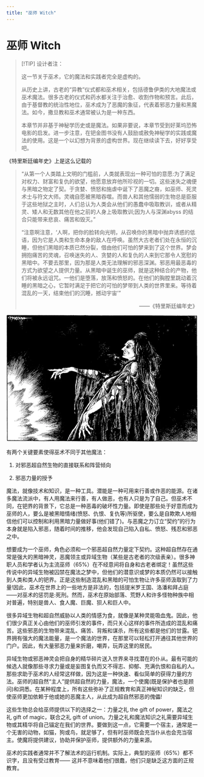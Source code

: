 ```yaml
---
title: "巫师 Witch"
---
```

# 巫师 Witch

> [!TIP] 设计者注：
>
> 这一节关于巫术，它的魔法和实践者完全是虚构的。
>
> 从历史上讲，古老的“异教”仪式都和巫术相关，包括德鲁伊类的大地魔法或巫术魔法。很多古老的仪式和药水都关注于治愈、收割作物和预言。此后，由于基督教的统治性地位，巫术成为了恶魔的象征，代表着邪恶力量和黑魔法。如今，撒旦教和巫术通常被认为是一种东西。
>
> 本章节并非基于神秘学历史或是魔法。如果非要说，本章节受到好莱坞恐怖电影的启发。进一步注意，在钯金图书没有人鼓励或赦免神秘学的实践或魔法的使用。这是一个以幻想为背景的虚构世界。现在继续读下去，好好享受吧。

《特里斯廷编年史》上是这么记载的

> “从第一个人类踏上文明的门槛前，人类就表现出一种可怕的意愿:为了满足对权力、财富和复仇的欲望，他愿意放弃他所珍视的一切。这些迷失之魂便与黑暗之物定了契。于贪婪、愤怒和施虐中诞下了恶魔之裔，如巫师、死灵术士与符文大师。灵魂自愿被黑暗吞噬。而兽人和其他懦弱的生物总是臣服于这些地狱之主时，人们总认为人类会从他们的愚蠢中吸取教训，或者从精灵、矮人和无数其他在他之前的人身上吸取教训;因为人与深渊abyss 的结合只能带来悲哀、痛苦和毁灭。”
>
> “注意啊注意，‘人啊，把你的脸转向光明，从召唤你的黑暗中抛弃诱惑的低语，因为它是人类和生命本身的敌人在呼唤。虽然大古老者们处在永恒的沉睡，但他们黑暗的本质已然分裂，借由他们可怕的梦来到了这个世界。梦会拥抱痛苦的灵魂，召唤迷失的人、贪婪的人和复仇的人来到它那令人宽慰的黑暗中。不要去那里，因为那是人类无法理解的邪恶深渊。邪恶用最恶毒的方式为欲望之人提供力量。从黑暗中诞生的巫师，就是这种结合的产物，他们将被永远诅咒。一他们是堕落，放荡和愤怒的。在他们的胸膛里跳动着沉睡的黑暗之心，它暂时满足于把它的可怕的梦带到人类的世界里来。等待着混乱的一天，结束他们的沉睡，撼动宇宙’”
>
> <p align="right">——《特里斯廷编年史》</p>

![image-20240708102132966](./assets/image-20240708102132966.webp)

有两个关键要素使得巫术不同于其他魔法：

1. 对邪恶超自然生物的直接联系和阵营倾向

2. 邪恶力量的授予

魔法，就像技术和知识，是一种工具。潜能是一种可用来行善或作恶的能源。在诸多魔法流派中，有人用魔法来行善，有人做恶，也有人只是为了自己。但巫术不同，在钯界的背景下，它总是一种恶毒的破坏性力量。即使是那些处于好意而成为巫师的人，要么是被黑暗情绪(愤怒、仇恨、复仇等)所驱使，要么是自欺欺人地相信他们可以控制和利用黑暗力量做好事(他们错了)。与恶魔之力订立“契约”的行为本身就是陷入邪恶，随着时间的推移，他会发现自己陷入自私、愤怒、残忍和邪恶之中。

想要成为一个巫师，角色必须和一个邪恶超自然力量定下契约。这种超自然存在通常是强大的黑暗神灵，恶魔领主或异域生物（某些是古老者的次级表亲）。很多神职人员和学者认为主流巫师（65%）在不经意间将自身和古老者绑定！虽然这些传说中的异域生物被囚禁在魔法之梦中，但他们的潜意识或梦的本质仍然可以接触到人类和类人的钯界。正是这些制造混乱和黑暗的可怕生物让许多巫师汲取到了力量!因此，巫术在世界上的一些地方是非法的，包括提米罗王国、洛潘和拜占庭——对巫术的惩罚是:死刑。然而，巫术在原始部落、荒野人和许多怪物种族中相对普遍，特别是兽人、食人魔、巨魔、狈人和巨人中。

很多异域生物和超自然威胁以人类的情感为食，就像是某种灵能吸血鬼。因此，他们很少真正关心由他们的巫师引发的事件，而只关心这样的事件所造成的混乱和痛苦。这些邪恶的生物带来混乱、痛苦、背叛和谋杀，所有这些都是他们的甘露。钯界拥有强大的魔法能量，是一个魔法的世界，在那里可以轻松打开通往其他世界的门户。因此，有大量邪恶力量来折磨，嘲弄，玩弄这里的居民。

异域生物或邪恶神灵会把自身的精华碎片送入世界来寻找潜在的仆从。最有可能的候选人就像那些寻求力量或是妄图复仇而又不得志、抑郁、充满仇恨和自私的人。那些求助于巫术的人经常这样做，因为这是一种快速、看似简单的获得力量的方法。巫师的超自然“主人”提供超自然的力量，魔法，一个使魔(既是保护者也是顾问)和洞悉。在某种程度上，所有这些弥补了正规教育和真正神秘知识的缺乏，但使巫师更加依赖于他或她的恶魔主人，从此成为超自然邪恶的傀儡!

这些生物总会给巫师提供以下的选择之一：力量之礼 the gift of power，魔法之礼 gift of magic，联合之礼 gift of union。力量之礼和魔法知识之礼需要异域生物或其精华将自己锚定在我们的世界。要做到这一点，它需要一个宿主，通常是一个无害的动物，如猫，狗或鸟，就足够了，但有时巫师既会充当仆从也会充当宿主。使魔将提供建议，协助并保护巫师，提供额外的力量来源。

巫术的实践者通常并不了解法术的运行机制。实际上，典型的巫师（65%）都不识字，且没有受过教育—— 这并不意味着他们很蠢，他们只是缺乏这方面的正规教育。
